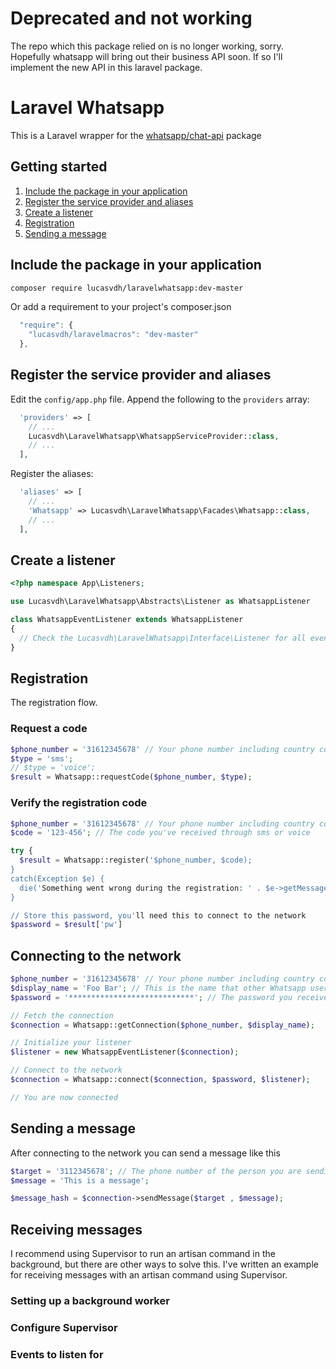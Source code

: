 # Deprecated and not working
The repo which this package relied on is no longer working, sorry. Hopefully whatsapp will bring out their business API soon. If so I'll implement the new API in this laravel package.

# Laravel Whatsapp

This is a Laravel wrapper for the [whatsapp/chat-api](//github.com/mgp25/Chat-API) package

## Getting started
1. [Include the package in your application](#include-the-package-in-your-application)
2. [Register the service provider and aliases](#register-the-service-provider-and-aliases)
3. [Create a listener](#create-a-listener)
4. [Registration](#registration)
5. [Sending a message](#sending-a-message)

## Include the package in your application <a id="include-the-package-in-your-application"></a>

``` bash
composer require lucasvdh/laravelwhatsapp:dev-master
```
Or add a requirement to your project's composer.json

``` javascript
  "require": {
    "lucasvdh/laravelmacros": "dev-master"
  },
```

## Register the service provider and aliases <a id="register-the-service-provider-and-aliases"></a>

Edit the `config/app.php` file. Append the following to the `providers` array:

``` php
  'providers' => [
    // ...
    Lucasvdh\LaravelWhatsapp\WhatsappServiceProvider::class,
    // ...
  ],
```

Register the aliases:

``` php
  'aliases' => [
    // ...
    'Whatsapp' => Lucasvdh\LaravelWhatsapp\Facades\Whatsapp::class,
    // ...
  ],
```


## Create a listener <a id="create-a-listener"></a>

``` php
<?php namespace App\Listeners;

use Lucasvdh\LaravelWhatsapp\Abstracts\Listener as WhatsappListener

class WhatsappEventListener extends WhatsappListener
{
  // Check the Lucasvdh\LaravelWhatsapp\Interface\Listener for all events
}
```

## Registration <a id="registration"></a>

The registration flow.

### Request a code

``` php
$phone_number = '31612345678' // Your phone number including country code
$type = 'sms';
// $type = 'voice';
$result = Whatsapp::requestCode($phone_number, $type);
```

### Verify the registration code

``` php
$phone_number = '31612345678' // Your phone number including country code
$code = '123-456'; // The code you've received through sms or voice

try {
  $result = Whatsapp::register('$phone_number, $code);
}
catch(Exception $e) {
  die('Something went wrong during the registration: ' . $e->getMessage());
}

// Store this password, you'll need this to connect to the network
$password = $result['pw']
```

## Connecting to the network <a id="connecting-to-the-network"></a>

``` php
$phone_number = '31612345678' // Your phone number including country code
$display_name = 'Foo Bar'; // This is the name that other Whatsapp users will see
$password = '****************************'; // The password you received from the registration process 

// Fetch the connection
$connection = Whatsapp::getConnection($phone_number, $display_name);

// Initialize your listener
$listener = new WhatsappEventListener($connection);

// Connect to the network
$connection = Whatsapp::connect($connection, $password, $listener);

// You are now connected
```

## Sending a message <a id="sending-a-message"></a>

After connecting to the network you can send a message like this

``` php
$target = '3112345678'; // The phone number of the person you are sending the message to
$message = 'This is a message';

$message_hash = $connection->sendMessage($target , $message);
```

## Receiving messages <a id="receiving-messages"></a>

I recommend using Supervisor to run an artisan command in the background, but there are other ways 
to solve this. I've written an example for receiving messages with an artisan command using Supervisor.

### Setting up a background worker

### Configure Supervisor

### Events to listen for
